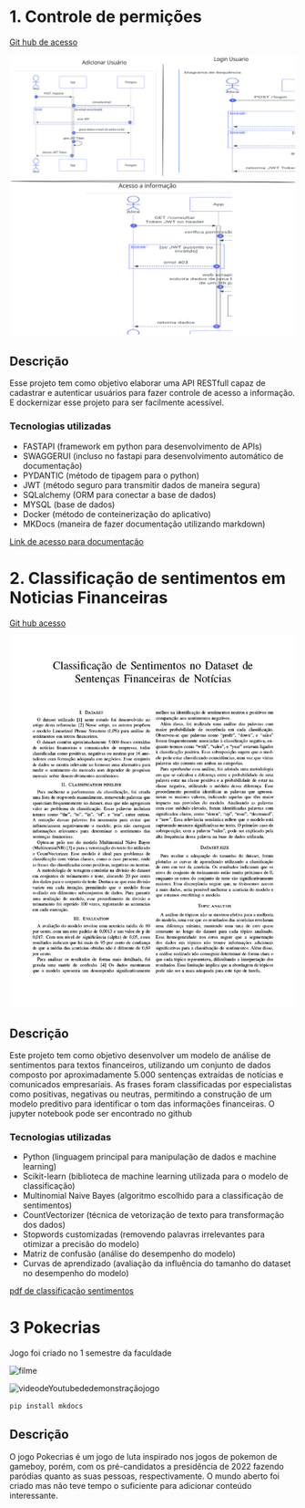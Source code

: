 # 1. Controle de permições

[Git hub de acesso](https://github.com/Joao-kouznetz/Nuvem-Projeto1)

![Diagrama|75](diagrama.svg)
![Diagrama|75](diagrama2.svg)

## Descrição

Esse projeto tem como objetivo elaborar uma API RESTfull capaz de cadastrar e autenticar usuários para fazer controle de acesso a informação. E dockernizar esse projeto para ser facilmente acessível.

### Tecnologias utilizadas

- FASTAPI (framework em python para desenvolvimento de APIs)
- SWAGGERUI (incluso no fastapi para desenvolvimento automático de documentação)
- PYDANTIC (método de tipagem para o python)
- JWT (método seguro para transmitir dados de maneira segura)
- SQLalchemy (ORM para conectar a base de dados)
- MYSQL (base de dados)
- Docker (método de conteinerização do aplicativo)
- MKDocs (maneira de fazer documentação utilizando markdown)

[Link de acesso para documentação](https://joao-kouznetz.github.io/Nuvem-Projeto1/)

# 2. Classificação de sentimentos em Noticias Financeiras

[Git hub acesso](https://github.com/Joao-kouznetz/Classificacao_sentimentos)

![Imagem do relatorio|50](classificacaosent.jpg)

## Descrição

Este projeto tem como objetivo desenvolver um modelo de análise de sentimentos para textos financeiros, utilizando um conjunto de dados composto por aproximadamente 5.000 sentenças extraídas de notícias e comunicados empresariais. As frases foram classificadas por especialistas como positivas, negativas ou neutras, permitindo a construção de um modelo preditivo para identificar o tom das informações financeiras. O jupyter notebook pode ser encontrado no github

### Tecnologias utilizadas

- Python (linguagem principal para manipulação de dados e machine learning)
- Scikit-learn (biblioteca de machine learning utilizada para o modelo de classificação)
- Multinomial Naive Bayes (algoritmo escolhido para a classificação de sentimentos)
- CountVectorizer (técnica de vetorização de texto para transformação dos dados)
- Stopwords customizadas (removendo palavras irrelevantes para otimizar a precisão do modelo)
- Matriz de confusão (análise do desempenho do modelo)
- Curvas de aprendizado (avaliação da influência do tamanho do dataset no desempenho do modelo)

[pdf de classificação sentimentos](Classificacao_sentimentos.pdf)

# 3 Pokecrias

Jogo foi criado no 1 semestre da faculdade

![filme](https://www.youtube.com/watch?v=alVXklTohTU)

![videodeYoutubededemonstraçãojogo](https://youtu.be/9HhyvPTbIXc)

```zsh
pip install mkdocs
```

## Descrição

O jogo Pokecrias é um jogo de luta inspirado nos jogos de pokemon de gameboy, porém, com os pré-candidatos a presidência de 2022 fazendo paródias quanto as suas pessoas, respectivamente. O mundo aberto foi criado mas não teve tempo o suficiente para adicionar conteúdo interessante.
